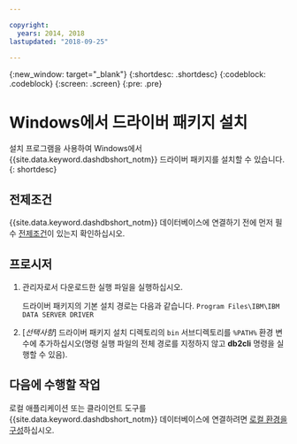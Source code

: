 ```yaml
---

copyright:
  years: 2014, 2018
lastupdated: "2018-09-25"

---
```


<!-- Attribute definitions --> 
{:new_window: target="_blank"}
{:shortdesc: .shortdesc}
{:codeblock: .codeblock}
{:screen: .screen}
{:pre: .pre}

# Windows에서 드라이버 패키지 설치

설치 프로그램을 사용하여 Windows에서 {{site.data.keyword.dashdbshort_notm}} 드라이버 패키지를 설치할 수 있습니다.
{: shortdesc}

## 전제조건

{{site.data.keyword.dashdbshort_notm}} 데이터베이스에 연결하기 전에 먼저 필수 [전제조건](connecting.html#prereqs)이 있는지 확인하십시오.

<!-- Download the driver package for your operating system from the web console and install it. -->

## 프로시저

1. 관리자로서 다운로드한 실행 파일을 실행하십시오.

   드라이버 패키지의 기본 설치 경로는 다음과 같습니다. `Program Files\IBM\IBM DATA SERVER DRIVER`
2. [*선택사항*] 드라이버 패키지 설치 디렉토리의 `bin` 서브디렉토리를 `%PATH%` 환경 변수에 추가하십시오(명령 실행 파일의 전체 경로를 지정하지 않고 **db2cli** 명령을 실행할 수 있음).

## 다음에 수행할 작업

로컬 애플리케이션 또는 클라이언트 도구를 {{site.data.keyword.dashdbshort_notm}} 데이터베이스에 연결하려면 [로컬 환경을 구성](driver_pkg_cfg.html)하십시오.
